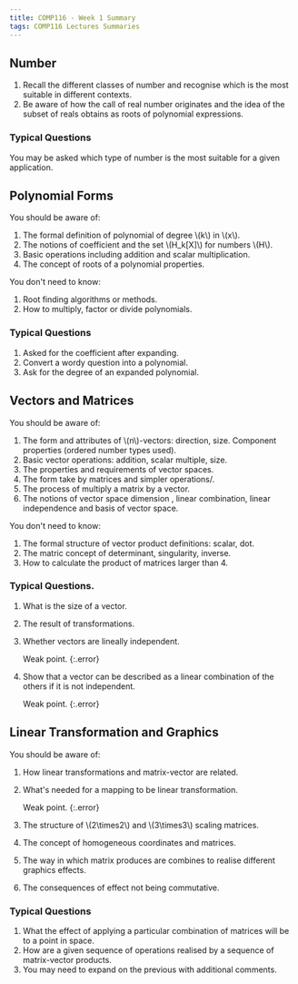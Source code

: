 ```yaml
---
title: COMP116 - Week 1 Summary
tags: COMP116 Lectures Summaries
---
```


## Number

1. Recall the different classes of number and recognise which is the most suitable in different contexts.
1. Be aware of how the call of real number originates and the idea of the subset of reals obtains as roots of polynomial expressions.

### Typical Questions

You may be asked which type of number is the most suitable for a given application.

## Polynomial Forms

You should be aware of:

1. The formal definition of polynomial of degree &#92;(k&#92;) in &#92;(x&#92;).
1. The notions of coefficient and the set &#92;(H_k[X]&#92;) for numbers &#92;(H&#92;).
1. Basic operations including addition and scalar multiplication.
1. The concept of roots of a polynomial properties.

You don't need to know:

1. Root finding algorithms or methods.
1. How to multiply, factor or divide polynomials.

### Typical Questions

1. Asked for the coefficient after expanding.
1. Convert a wordy question into a polynomial.
1. Ask for the degree of an expanded polynomial.

## Vectors and Matrices

You should be aware of:

1. The form and attributes of &#92;(n&#92;)-vectors: direction, size. Component properties (ordered number types used).
1. Basic vector operations: addition, scalar multiple, size.
1. The properties and requirements of vector spaces.
1. The form take by matrices and simpler operations/.
1. The process of multiply a matrix by a vector.
1. The notions of vector space dimension , linear combination, linear independence and basis of vector space.

You don't need to know:

1. The formal structure of vector product definitions: scalar, dot.
1. The matric concept of determinant, singularity, inverse.
1. How to calculate the product of matrices larger than 4.

### Typical Questions.

1. What is the size of a vector.

1. The result of transformations.

1. Whether vectors are lineally independent.

	Weak point.
	{:.error}
	
1. Show that a vector can be described as a linear combination of the others if it is not independent.

	Weak point.
	{:.error}

## Linear Transformation and Graphics

You should be aware of:

1. How linear transformations and matrix-vector are related.

1. What's needed for a mapping to be linear transformation.

	Weak point.
	{:.error}
	
1. The structure of &#92;(2\times2&#92;) and &#92;(3\times3&#92;) scaling matrices.

1. The concept of homogeneous coordinates and matrices.

1. The way in which matrix produces are combines to realise different graphics effects.

1. The consequences of effect not being commutative.

### Typical Questions

1. What the effect of applying a particular combination of matrices will be to a point in space.
1. How are a given sequence of operations realised by a sequence of matrix-vector products.
1. You may need to expand on the previous with additional comments.
